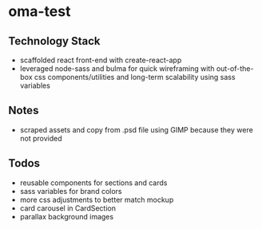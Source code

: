 # oma-test

## Technology Stack

- scaffolded react front-end with create-react-app
- leveraged node-sass and bulma for quick wireframing with out-of-the-box css components/utilities and long-term scalability using sass variables

## Notes

- scraped assets and copy from .psd file using GIMP because they were not provided

## Todos

- reusable components for sections and cards
- sass variables for brand colors
- more css adjustments to better match mockup
- card carousel in CardSection
- parallax background images
